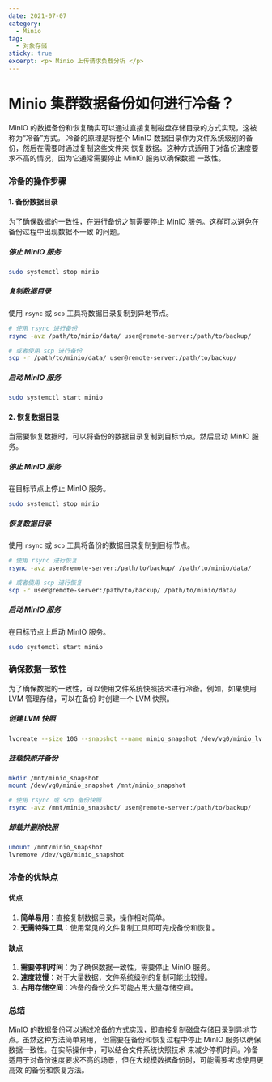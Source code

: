 ```yaml
---
date: 2021-07-07
category:
  - Minio 
tag:
  - 对象存储
sticky: true
excerpt: <p> Minio 上传请求负载分析 </p>
---
```

# Minio 集群数据备份如何进行冷备？

MinIO 的数据备份和恢复确实可以通过直接复制磁盘存储目录的方式实现，这被称为“冷备”方式。
冷备的原理是将整个 MinIO 数据目录作为文件系统级别的备份，然后在需要时通过复制这些文件来
恢复数据。这种方式适用于对备份速度要求不高的情况，因为它通常需要停止 MinIO 服务以确保数据
一致性。

### 冷备的操作步骤

#### 1. 备份数据目录

为了确保数据的一致性，在进行备份之前需要停止 MinIO 服务。这样可以避免在备份过程中出现数据不一致
的问题。

##### 停止 MinIO 服务

```bash
sudo systemctl stop minio
```

##### 复制数据目录

使用 `rsync` 或 `scp` 工具将数据目录复制到异地节点。

```bash
# 使用 rsync 进行备份
rsync -avz /path/to/minio/data/ user@remote-server:/path/to/backup/

# 或者使用 scp 进行备份
scp -r /path/to/minio/data/ user@remote-server:/path/to/backup/
```

##### 启动 MinIO 服务

```bash
sudo systemctl start minio
```

#### 2. 恢复数据目录

当需要恢复数据时，可以将备份的数据目录复制到目标节点，然后启动 MinIO 服务。

##### 停止 MinIO 服务

在目标节点上停止 MinIO 服务。

```bash
sudo systemctl stop minio
```

##### 恢复数据目录

使用 `rsync` 或 `scp` 工具将备份的数据目录复制到目标节点。

```bash
# 使用 rsync 进行恢复
rsync -avz user@remote-server:/path/to/backup/ /path/to/minio/data/

# 或者使用 scp 进行恢复
scp -r user@remote-server:/path/to/backup/ /path/to/minio/data/
```

##### 启动 MinIO 服务

在目标节点上启动 MinIO 服务。

```bash
sudo systemctl start minio
```

### 确保数据一致性

为了确保数据的一致性，可以使用文件系统快照技术进行冷备。例如，如果使用 LVM 管理存储，可以在备份
时创建一个 LVM 快照。

##### 创建 LVM 快照

```bash
lvcreate --size 10G --snapshot --name minio_snapshot /dev/vg0/minio_lv
```

##### 挂载快照并备份

```bash
mkdir /mnt/minio_snapshot
mount /dev/vg0/minio_snapshot /mnt/minio_snapshot

# 使用 rsync 或 scp 备份快照
rsync -avz /mnt/minio_snapshot/ user@remote-server:/path/to/backup/
```

##### 卸载并删除快照

```bash
umount /mnt/minio_snapshot
lvremove /dev/vg0/minio_snapshot
```

### 冷备的优缺点

#### 优点

1. **简单易用**：直接复制数据目录，操作相对简单。
2. **无需特殊工具**：使用常见的文件复制工具即可完成备份和恢复。

#### 缺点

1. **需要停机时间**：为了确保数据一致性，需要停止 MinIO 服务。
2. **速度较慢**：对于大量数据，文件系统级别的复制可能比较慢。
3. **占用存储空间**：冷备的备份文件可能占用大量存储空间。

### 总结

MinIO 的数据备份可以通过冷备的方式实现，即直接复制磁盘存储目录到异地节点。虽然这种方法简单易用，
但需要在备份和恢复过程中停止 MinIO 服务以确保数据一致性。在实际操作中，可以结合文件系统快照技术
来减少停机时间。冷备适用于对备份速度要求不高的场景，但在大规模数据备份时，可能需要考虑使用更高效
的备份和恢复方法。